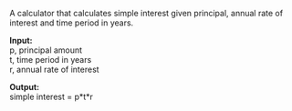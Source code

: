 A calculator that calculates simple interest given principal, annual rate of interest and time period in years.

**Input:**
<br> p, principal amount
<br> t, time period in years
<br> r, annual rate of interest

**Output:**
<br>simple interest = p\*t\*r
